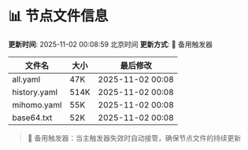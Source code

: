 # 📊 节点文件信息

**更新时间**: 2025-11-02 00:08:59 北京时间
**更新方式**: 🔄 备用触发器

| 文件名 | 大小 | 最后修改 |
|--------|------|----------|
| all.yaml | 47K | 2025-11-02 00:08 |
| history.yaml | 514K | 2025-11-02 00:08 |
| mihomo.yaml | 55K | 2025-11-02 00:08 |
| base64.txt | 52K | 2025-11-02 00:08 |

> 🔄 备用触发器：当主触发器失效时自动接管，确保节点文件的持续更新
